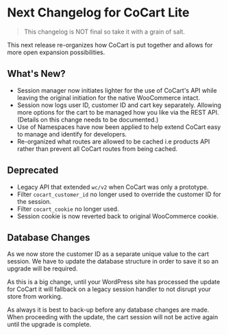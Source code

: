 # Next Changelog for CoCart Lite

> This changelog is NOT final so take it with a grain of salt.

This next release re-organizes how CoCart is put together and allows for more open expansion possibilities.

## What's New?

* Session manager now initiates lighter for the use of CoCart's API while leaving the original initiation for the native WooCommerce intact.
* Session now logs user ID, customer ID and cart key separately. Allowing more options for the cart to be managed how you like via the REST API. (Details on this change needs to be documented.)
* Use of Namespaces have now been applied to help extend CoCart easy to manage and identify for developers.
* Re-organized what routes are allowed to be cached i.e products API rather than prevent all CoCart routes from being cached.

## Deprecated

* Legacy API that extended `wc/v2` when CoCart was only a prototype.
* Filter `cocart_customer_id` no longer used to override the customer ID for the session.
* Filter `cocart_cookie` no longer used.
* Session cookie is now reverted back to original WooCommerce cookie.

## Database Changes

As we now store the customer ID as a separate unique value to the cart session. We have to update the database structure in order to save it so an upgrade will be required.

As this is a big change, until your WordPress site has processed the update for CoCart it will fallback on a legacy session handler to not disrupt your store from working.

As always it is best to back-up before any database changes are made. When proceeding with the update, the cart session will not be active again until the upgrade is complete.